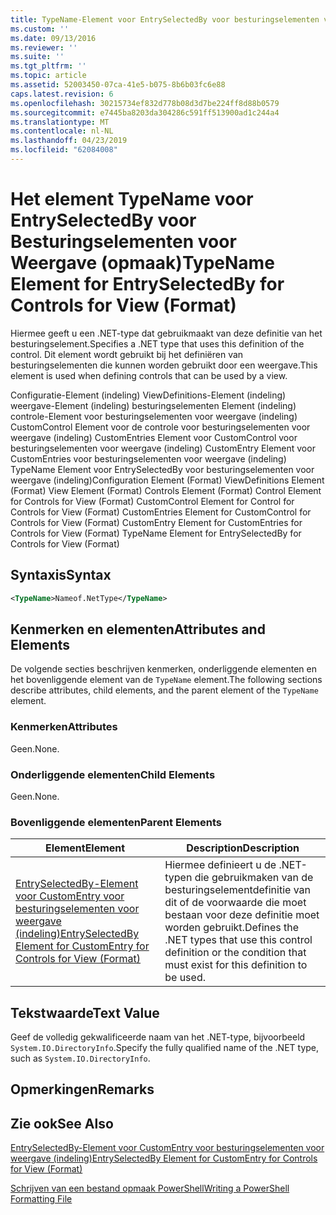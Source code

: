 ```yaml
---
title: TypeName-Element voor EntrySelectedBy voor besturingselementen voor weergave (indeling) | Microsoft Docs
ms.custom: ''
ms.date: 09/13/2016
ms.reviewer: ''
ms.suite: ''
ms.tgt_pltfrm: ''
ms.topic: article
ms.assetid: 52003450-07ca-41e5-b075-8b6b03fc6e88
caps.latest.revision: 6
ms.openlocfilehash: 30215734ef832d778b08d3d7be224ff8d88b0579
ms.sourcegitcommit: e7445ba8203da304286c591ff513900ad1c244a4
ms.translationtype: MT
ms.contentlocale: nl-NL
ms.lasthandoff: 04/23/2019
ms.locfileid: "62084008"
---
```

# <a name="typename-element-for-entryselectedby-for-controls-for-view-format"></a><span data-ttu-id="8a2f2-102">Het element TypeName voor EntrySelectedBy voor Besturingselementen voor Weergave (opmaak)</span><span class="sxs-lookup"><span data-stu-id="8a2f2-102">TypeName Element for EntrySelectedBy for Controls for View (Format)</span></span>

<span data-ttu-id="8a2f2-103">Hiermee geeft u een .NET-type dat gebruikmaakt van deze definitie van het besturingselement.</span><span class="sxs-lookup"><span data-stu-id="8a2f2-103">Specifies a .NET type that uses this definition of the control.</span></span> <span data-ttu-id="8a2f2-104">Dit element wordt gebruikt bij het definiëren van besturingselementen die kunnen worden gebruikt door een weergave.</span><span class="sxs-lookup"><span data-stu-id="8a2f2-104">This element is used when defining controls that can be used by a view.</span></span>

<span data-ttu-id="8a2f2-105">Configuratie-Element (indeling) ViewDefinitions-Element (indeling) weergave-Element (indeling) besturingselementen Element (indeling) controle-Element voor besturingselementen voor weergave (indeling) CustomControl Element voor de controle voor besturingselementen voor weergave (indeling) CustomEntries Element voor CustomControl voor besturingselementen voor weergave (indeling) CustomEntry Element voor CustomEntries voor besturingselementen voor weergave (indeling) TypeName Element voor EntrySelectedBy voor besturingselementen voor weergave (indeling)</span><span class="sxs-lookup"><span data-stu-id="8a2f2-105">Configuration Element (Format) ViewDefinitions Element (Format) View Element (Format) Controls Element (Format) Control Element for Controls for View (Format) CustomControl Element for Control for Controls for View (Format) CustomEntries Element for CustomControl for Controls for View (Format) CustomEntry Element for CustomEntries for Controls for View (Format) TypeName Element for EntrySelectedBy for Controls for View (Format)</span></span>

## <a name="syntax"></a><span data-ttu-id="8a2f2-106">Syntaxis</span><span class="sxs-lookup"><span data-stu-id="8a2f2-106">Syntax</span></span>

```xml
<TypeName>Nameof.NetType</TypeName>

```

## <a name="attributes-and-elements"></a><span data-ttu-id="8a2f2-107">Kenmerken en elementen</span><span class="sxs-lookup"><span data-stu-id="8a2f2-107">Attributes and Elements</span></span>

<span data-ttu-id="8a2f2-108">De volgende secties beschrijven kenmerken, onderliggende elementen en het bovenliggende element van de `TypeName` element.</span><span class="sxs-lookup"><span data-stu-id="8a2f2-108">The following sections describe attributes, child elements, and the parent element of the `TypeName` element.</span></span>

### <a name="attributes"></a><span data-ttu-id="8a2f2-109">Kenmerken</span><span class="sxs-lookup"><span data-stu-id="8a2f2-109">Attributes</span></span>

<span data-ttu-id="8a2f2-110">Geen.</span><span class="sxs-lookup"><span data-stu-id="8a2f2-110">None.</span></span>

### <a name="child-elements"></a><span data-ttu-id="8a2f2-111">Onderliggende elementen</span><span class="sxs-lookup"><span data-stu-id="8a2f2-111">Child Elements</span></span>

<span data-ttu-id="8a2f2-112">Geen.</span><span class="sxs-lookup"><span data-stu-id="8a2f2-112">None.</span></span>

### <a name="parent-elements"></a><span data-ttu-id="8a2f2-113">Bovenliggende elementen</span><span class="sxs-lookup"><span data-stu-id="8a2f2-113">Parent Elements</span></span>

|<span data-ttu-id="8a2f2-114">Element</span><span class="sxs-lookup"><span data-stu-id="8a2f2-114">Element</span></span>|<span data-ttu-id="8a2f2-115">Description</span><span class="sxs-lookup"><span data-stu-id="8a2f2-115">Description</span></span>|
|-------------|-----------------|
|[<span data-ttu-id="8a2f2-116">EntrySelectedBy-Element voor CustomEntry voor besturingselementen voor weergave (indeling)</span><span class="sxs-lookup"><span data-stu-id="8a2f2-116">EntrySelectedBy Element for CustomEntry for Controls for View (Format)</span></span>](./entryselectedby-element-for-customentry-for-controls-for-view-format.md)|<span data-ttu-id="8a2f2-117">Hiermee definieert u de .NET-typen die gebruikmaken van de besturingselementdefinitie van dit of de voorwaarde die moet bestaan voor deze definitie moet worden gebruikt.</span><span class="sxs-lookup"><span data-stu-id="8a2f2-117">Defines the .NET types that use this control definition or the condition that must exist for this definition to be used.</span></span>|

## <a name="text-value"></a><span data-ttu-id="8a2f2-118">Tekstwaarde</span><span class="sxs-lookup"><span data-stu-id="8a2f2-118">Text Value</span></span>

<span data-ttu-id="8a2f2-119">Geef de volledig gekwalificeerde naam van het .NET-type, bijvoorbeeld `System.IO.DirectoryInfo`.</span><span class="sxs-lookup"><span data-stu-id="8a2f2-119">Specify the fully qualified name of the .NET type, such as `System.IO.DirectoryInfo`.</span></span>

## <a name="remarks"></a><span data-ttu-id="8a2f2-120">Opmerkingen</span><span class="sxs-lookup"><span data-stu-id="8a2f2-120">Remarks</span></span>

## <a name="see-also"></a><span data-ttu-id="8a2f2-121">Zie ook</span><span class="sxs-lookup"><span data-stu-id="8a2f2-121">See Also</span></span>

[<span data-ttu-id="8a2f2-122">EntrySelectedBy-Element voor CustomEntry voor besturingselementen voor weergave (indeling)</span><span class="sxs-lookup"><span data-stu-id="8a2f2-122">EntrySelectedBy Element for CustomEntry for Controls for View (Format)</span></span>](./entryselectedby-element-for-customentry-for-controls-for-view-format.md)

[<span data-ttu-id="8a2f2-123">Schrijven van een bestand opmaak PowerShell</span><span class="sxs-lookup"><span data-stu-id="8a2f2-123">Writing a PowerShell Formatting File</span></span>](./writing-a-powershell-formatting-file.md)
